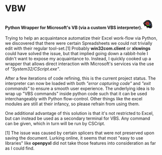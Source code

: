 # VBW
#### Python Wrapper for Microsoft's VB (via a custom VBS interpreter). ![](logo.png)



Trying to help an acquaintance automatize their Excel work-flow via Python,
we discovered that there were certain Spreadsheets we could not trivially 
edit with their regular tool-set.[1] Probably **win32com.client** or 
**xlswings** could have solved the issue, but that implied going down a 
rabbit-hole I didn't want to expose my acquaintance to. Instead, I quickly 
cooked up a wrapper that allows direct interaction with Microsoft's services 
via the use of *"System32/CScript.exe"*. 

After a few iterations of code refining, this is the current project status.
The interpreter can now be loaded with both *"error capturing code"* and 
*"exit commands"* to ensure a smooth user experience. The underlying idea 
is to wrap up "VBS commands" inside python code such that it can be used 
interchangeably with Python flow-control. Other things like the excel 
modules are still at their infancy, so please refrain from using them.

One additional advantage of this solution is that it's not restricted to 
Excel, but can instead be used as a secondary terminal for VBS. Any command
can be given, which in turn will be run by CSCript.

[1] The issue was caused by certain splicers that were not preserved upon
saving the document. Lurking online, it seems that most "easy to use
libraries" like **openpyxl** did not take those features into consideration
as far as I could find.
